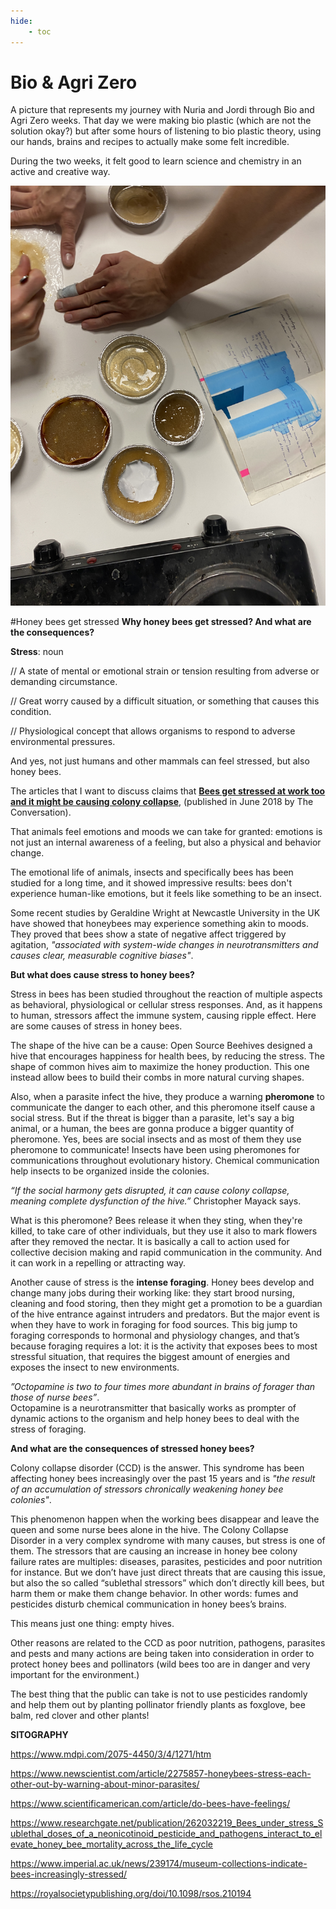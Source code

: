 ```yaml
---
hide:
    - toc
---
```


# Bio & Agri Zero


A picture that represents my journey with Nuria and Jordi through Bio and Agri Zero weeks.
That day we were making bio plastic (which are not the solution okay?) but after some hours of listening to bio plastic theory, using our hands, brains and recipes to actually make some felt incredible.

During the two weeks, it felt good to learn science and chemistry in an active and creative way.

![](../images/bio/cook.JPG)



#Honey bees get stressed
**Why honey bees get stressed? And what are the consequences?**




**Stress**: noun

// A state of mental or emotional strain or tension resulting from adverse or demanding circumstance.

// Great worry caused by a difficult situation, or something that causes this condition.

// Physiological concept that allows organisms to respond to adverse environmental pressures.

And yes, not just humans and other mammals can feel stressed, but also honey bees.

The articles that I want to discuss claims that **[Bees get stressed at work too and it might be causing colony collapse](https://theconversation.com/bees-get-stressed-at-work-too-and-it-might-be-causing-colony-collapse-96412)**, (published in June 2018 by The Conversation).





That animals feel emotions and moods we can take for granted: emotions is not just an internal awareness of a feeling, but also a physical and behavior change.

The emotional life of animals, insects and specifically bees has been studied for a long time, and it showed impressive results: bees don't experience human-like emotions, but it feels like something to be an insect.

Some recent studies by Geraldine Wright at Newcastle University in the UK have showed that honeybees may experience something akin to moods. They proved that bees show a state of negative affect triggered by agitation, *"associated with system-wide changes in neurotransmitters and causes clear, measurable cognitive biases"*.

**But what does cause stress to honey bees?**

Stress in bees has been studied throughout the reaction of multiple aspects as behavioral, physiological or cellular stress responses. And, as it happens to human, stressors affect the immune system, causing ripple effect. Here are some causes of stress in honey bees.

The shape of the hive can be a cause: Open Source Beehives designed a hive that encourages happiness for health bees, by reducing the stress. The shape of common hives aim to maximize the honey production. This one instead allow bees to build their combs in more natural curving shapes.

Also, when a parasite infect the hive, they produce a warning **pheromone** to communicate the danger to each other, and this pheromone itself cause a social stress. But if the threat is bigger than a parasite, let's say a big animal, or a human, the bees are gonna produce a bigger quantity of pheromone.
Yes, bees are social insects and as most of them they use pheromone to communicate! Insects have been using pheromones for communications throughout evolutionary history. Chemical communication help insects to be organized inside the colonies.

*“If the social harmony gets disrupted, it can cause colony collapse, meaning complete dysfunction of the hive.”* Christopher Mayack says.

What is this pheromone? Bees release it when they sting, when they're killed, to take care of other individuals, but they use it also to mark flowers after they removed the nectar. It is basically a call to action used for collective decision making and rapid communication in the community. And it can work in a repelling or attracting way.

Another cause of stress is the **intense foraging**. Honey bees develop and change many jobs during their working like: they start brood nursing, cleaning and food storing, then they might get a promotion to be a guardian of the hive entrance against intruders and predators.
But the major event is when they have to work in foraging for food sources. This big jump to foraging corresponds to hormonal and physiology changes, and that’s because foraging requires a lot: it is the activity that exposes bees to most stressful situation, that requires the biggest amount of energies and exposes the insect to new environments.

*”Octopamine is two to four times more abundant in brains of forager than those of nurse bees”*.  
Octopamine is a neurotransmitter that basically works as prompter of dynamic actions to the organism and help honey bees to deal with the stress of foraging.

**And what are the consequences of stressed honey bees?**

Colony collapse disorder (CCD) is the answer.
This syndrome has been affecting honey bees increasingly over the past 15 years and is *"the result of an accumulation of stressors chronically weakening honey bee colonies"*.

This phenomenon happen when the working bees disappear and leave the queen and some nurse bees alone in the hive.
The Colony Collapse Disorder in a very complex syndrome with many causes, but stress is one of them.
The stressors that are causing an increase in honey bee colony failure rates are multiples: diseases, parasites, pesticides and poor nutrition for instance. But we don’t have just direct threats that are causing this issue, but also the so called “sublethal stressors” which don’t directly kill bees, but harm them or make them change behavior. In other words: fumes and pesticides disturb chemical communication in honey bees’s brains.

This means just one thing: empty hives.

Other reasons are related to the CCD as poor nutrition, pathogens, parasites and pests and many actions are being taken into consideration in order to protect honey bees and pollinators (wild bees too are in danger and very important for the environment.)

The best thing that the public can take is not to use pesticides randomly and help them out by planting pollinator friendly plants as foxglove, bee balm, red clover and other plants!

**SITOGRAPHY**

https://www.mdpi.com/2075-4450/3/4/1271/htm

https://www.newscientist.com/article/2275857-honeybees-stress-each-other-out-by-warning-about-minor-parasites/

https://www.scientificamerican.com/article/do-bees-have-feelings/

https://www.researchgate.net/publication/262032219_Bees_under_stress_Sublethal_doses_of_a_neonicotinoid_pesticide_and_pathogens_interact_to_elevate_honey_bee_mortality_across_the_life_cycle

https://www.imperial.ac.uk/news/239174/museum-collections-indicate-bees-increasingly-stressed/

https://royalsocietypublishing.org/doi/10.1098/rsos.210194
